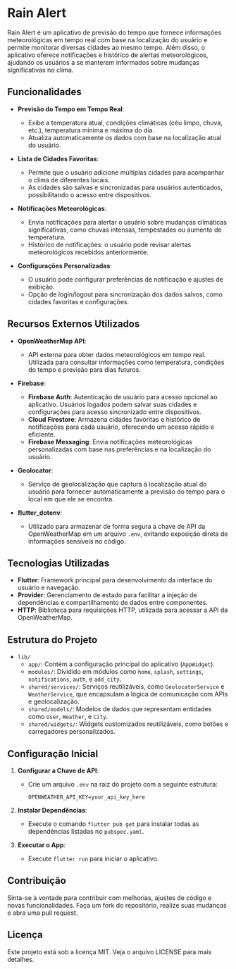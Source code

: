 # Rain Alert

Rain Alert é um aplicativo de previsão do tempo que fornece informações meteorológicas em tempo real com base na localização do usuário e permite monitorar diversas cidades ao mesmo tempo. Além disso, o aplicativo oferece notificações e histórico de alertas meteorológicos, ajudando os usuários a se manterem informados sobre mudanças significativas no clima.

## Funcionalidades

- **Previsão do Tempo em Tempo Real**:
  - Exibe a temperatura atual, condições climáticas (céu limpo, chuva, etc.), temperatura mínima e máxima do dia.
  - Atualiza automaticamente os dados com base na localização atual do usuário.

- **Lista de Cidades Favoritas**:
  - Permite que o usuário adicione múltiplas cidades para acompanhar o clima de diferentes locais.
  - As cidades são salvas e sincronizadas para usuários autenticados, possibilitando o acesso entre dispositivos.

- **Notificações Meteorológicas**:
  - Envia notificações para alertar o usuário sobre mudanças climáticas significativas, como chuvas intensas, tempestades ou aumento de temperatura.
  - Histórico de notificações: o usuário pode revisar alertas meteorológicos recebidos anteriormente.

- **Configurações Personalizadas**:
  - O usuário pode configurar preferências de notificação e ajustes de exibição.
  - Opção de login/logout para sincronização dos dados salvos, como cidades favoritas e configurações.

## Recursos Externos Utilizados

- **OpenWeatherMap API**:
  - API externa para obter dados meteorológicos em tempo real. Utilizada para consultar informações como temperatura, condições do tempo e previsão para dias futuros.

- **Firebase**:
  - **Firebase Auth**: Autenticação de usuário para acesso opcional ao aplicativo. Usuários logados podem salvar suas cidades e configurações para acesso sincronizado entre dispositivos.
  - **Cloud Firestore**: Armazena cidades favoritas e histórico de notificações para cada usuário, oferecendo um acesso rápido e eficiente.
  - **Firebase Messaging**: Envia notificações meteorológicas personalizadas com base nas preferências e na localização do usuário.

- **Geolocator**:
  - Serviço de geolocalização que captura a localização atual do usuário para fornecer automaticamente a previsão do tempo para o local em que ele se encontra.

- **flutter_dotenv**:
  - Utilizado para armazenar de forma segura a chave de API da OpenWeatherMap em um arquivo `.env`, evitando exposição direta de informações sensíveis no código.

## Tecnologias Utilizadas

- **Flutter**: Framework principal para desenvolvimento da interface do usuário e navegação.
- **Provider**: Gerenciamento de estado para facilitar a injeção de dependências e compartilhamento de dados entre componentes.
- **HTTP**: Biblioteca para requisições HTTP, utilizada para acessar a API da OpenWeatherMap.

## Estrutura do Projeto

- `lib/`
  - `app/`: Contém a configuração principal do aplicativo (`AppWidget`).
  - `modules/`: Dividido em módulos como `home`, `splash`, `settings`, `notifications`, `auth`, e `add_city`.
  - `shared/services/`: Serviços reutilizáveis, como `GeolocatorService` e `WeatherService`, que encapsulam a lógica de comunicação com APIs e geolocalização.
  - `shared/models/`: Modelos de dados que representam entidades como `User`, `Weather`, e `City`.
  - `shared/widgets/`: Widgets customizados reutilizáveis, como botões e carregadores personalizados.

## Configuração Inicial

1. **Configurar a Chave de API**:
   - Crie um arquivo `.env` na raiz do projeto com a seguinte estrutura:
     ```env
     OPENWEATHER_API_KEY=your_api_key_here
     ```

2. **Instalar Dependências**:
   - Execute o comando `flutter pub get` para instalar todas as dependências listadas no `pubspec.yaml`.

3. **Executar o App**:
   - Execute `flutter run` para iniciar o aplicativo.

## Contribuição

Sinta-se à vontade para contribuir com melhorias, ajustes de código e novas funcionalidades. Faça um fork do repositório, realize suas mudanças e abra uma pull request.

## Licença

Este projeto está sob a licença MIT. Veja o arquivo LICENSE para mais detalhes.
